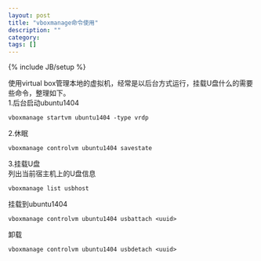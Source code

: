 ```yaml
---
layout: post
title: "vboxmanage命令使用"
description: ""
category: 
tags: []
---
```

{% include JB/setup %}

使用virtual box管理本地的虚拟机，经常是以后台方式运行，挂载U盘什么的需要些命令，整理如下。  
1.后台启动ubuntu1404  

	vboxmanage startvm ubuntu1404 -type vrdp  

2.休眠

	vboxmanage controlvm ubuntu1404 savestate

3.挂载U盘  
列出当前宿主机上的U盘信息

	vboxmanage list usbhost

挂载到ubuntu1404
	
	vboxmanage controlvm ubuntu1404 usbattach <uuid>

卸载

	vboxmanage controlvm ubuntu1404 usbdetach <uuid>
